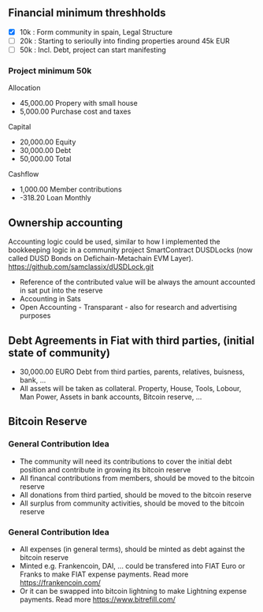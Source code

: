 ## Financial minimum threshholds

-   [x] 10k : Form community in spain, Legal Structure
-   [ ] 20k : Starting to serioully into finding properties around 45k EUR
-   [ ] 50k : Incl. Debt, project can start manifesting

### Project minimum 50k

Allocation

-   45,000.00 Propery with small house
-   5,000.00 Purchase cost and taxes

Capital

-   20,000.00 Equity
-   30,000.00 Debt
-   50,000.00 Total

Cashflow

-   1,000.00 Member contributions
-   -318.20 Loan Monthly

## Ownership accounting

Accounting logic could be used, similar to how I implemented the bookkeeping logic in a community project SmartContract DUSDLocks (now called DUSD Bonds on Defichain-Metachain EVM Layer). https://github.com/samclassix/dUSDLock.git

-   Reference of the contributed value will be always the amount accounted in sat put into the reserve
-   Accounting in Sats
-   Open Accounting - Transparant - also for research and advertising purposes

## Debt Agreements in Fiat with third parties, (initial state of community)

-   30,000.00 EURO Debt from third parties, parents, relatives, buisness, bank, ...
-   All assets will be taken as collateral. Property, House, Tools, Lobour, Man Power, Assets in bank accounts, Bitcoin reserve, ...

## Bitcoin Reserve

### General Contribution Idea

-   The community will need its contributions to cover the initial debt position and contribute in growing its bitcoin reserve
-   All financal contributions from members, should be moved to the bitcoin reserve
-   All donations from third partied, should be moved to the bitcoin reserve
-   All surplus from community activities, should be moved to the bitcoin reserve

### General Contribution Idea

-   All expenses (in general terms), should be minted as debt against the bitcoin reserve
-   Minted e.g. Frankencoin, DAI, ... could be transfered into FIAT Euro or Franks to make FIAT expense payments. Read more https://frankencoin.com/
-   Or it can be swapped into bitcoin lightning to make Lightning expense payments. Read more https://www.bitrefill.com/
